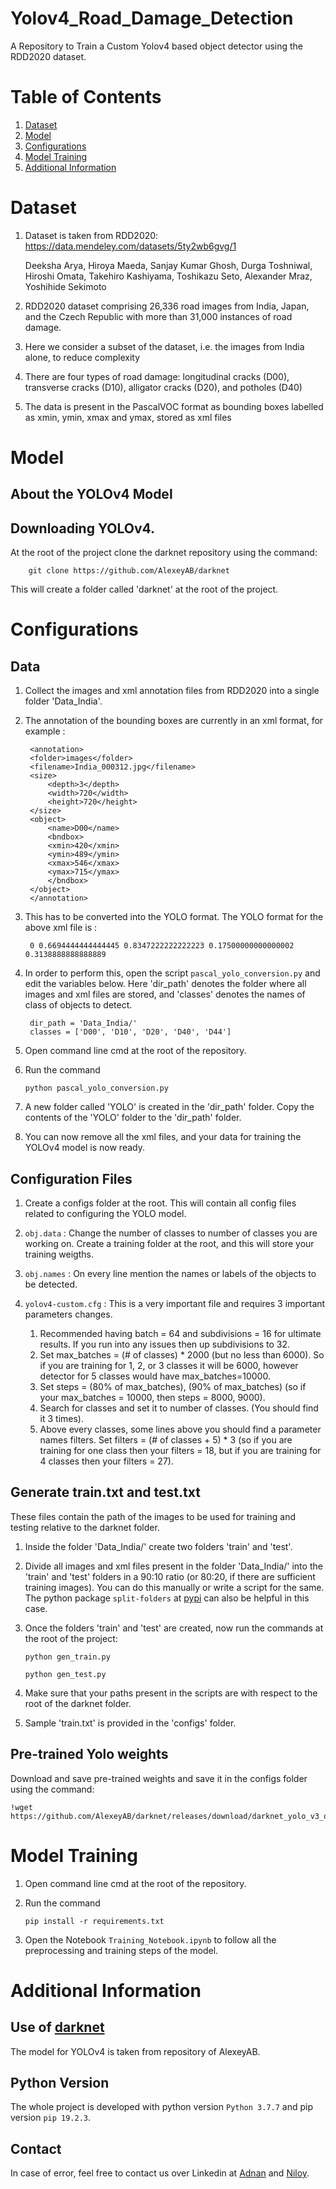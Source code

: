 # Yolov4_Road_Damage_Detection
A Repository to Train a Custom Yolov4 based object detector using the RDD2020 dataset.

# Table of Contents
1. [ Dataset ](#data)
2. [ Model ](#model)
3. [ Configurations ](#Configurations)
4. [ Model Training ](#Training) 
5. [ Additional Information ](#info)


<a name="data"></a>
# Dataset

1. Dataset is taken from RDD2020: https://data.mendeley.com/datasets/5ty2wb6gvg/1

    Deeksha Arya, Hiroya Maeda, Sanjay Kumar Ghosh, Durga Toshniwal, Hiroshi Omata, Takehiro Kashiyama, Toshikazu Seto, Alexander Mraz, Yoshihide Sekimoto

2. RDD2020 dataset comprising 26,336 road images from India, Japan, and the Czech Republic with more than 31,000 instances of road damage.

3. Here we consider a subset of the dataset, i.e. the images from India alone, to reduce complexity

4. There are four types of road damage: longitudinal cracks (D00), transverse cracks (D10), alligator cracks (D20), and potholes (D40)

5. The data is present in the PascalVOC format as bounding boxes labelled as xmin, ymin, xmax and ymax, stored as xml files

<a name="model"></a>
# Model

## About the YOLOv4 Model

## Downloading YOLOv4.

At the root of the project clone the darknet repository using the command:

        git clone https://github.com/AlexeyAB/darknet

This will create a folder called 'darknet' at the root of the project.

<a name="Configurations"></a>
# Configurations

## Data

1. Collect the images and xml annotation files from RDD2020 into a single folder 'Data_India'.

2. The annotation of the bounding boxes are currently in an xml format, for example : 

        <annotation>
        <folder>images</folder>
        <filename>India_000312.jpg</filename>
        <size>
            <depth>3</depth>
            <width>720</width>
            <height>720</height>
        </size>
        <object>
            <name>D00</name>
            <bndbox>
            <xmin>420</xmin>
            <ymin>489</ymin>
            <xmax>546</xmax>
            <ymax>715</ymax>
            </bndbox>
        </object>
        </annotation>

3. This has to be converted into the YOLO format. The YOLO format for the above xml file is :
   
        0 0.6694444444444445 0.8347222222222223 0.17500000000000002 0.3138888888888889

4. In order to perform this, open the script `pascal_yolo_conversion.py` and edit the variables below. Here 'dir_path' denotes the folder where all images and xml files are stored, and 'classes' denotes the names of class of objects to detect.

        dir_path = 'Data_India/'
        classes = ['D00', 'D10', 'D20', 'D40', 'D44']

5.  Open command line cmd at the root of the repository.

6.  Run the command   

    `python pascal_yolo_conversion.py` 

7. A new folder called 'YOLO' is created in the 'dir_path' folder. Copy the contents of the 'YOLO' folder to the 'dir_path' folder. 

8. You can now remove all the xml files, and your data for training the YOLOv4 model is now ready.

## Configuration Files

1. Create a configs folder at the root. This will contain all config files related to configuring the YOLO model.

2. `obj.data` : Change the number of classes to number of classes you are working on. Create a training folder at the root, and this will store your training weigths.

3. `obj.names` : On every line mention the names or labels of the objects to be detected.

4. `yolov4-custom.cfg` : This is a very important file and requires 3 important parameters changes.
   1. Recommended having batch = 64 and subdivisions = 16 for ultimate results. If you run into any issues then up subdivisions to 32.
   2. Set max_batches = (# of classes) * 2000 (but no less than 6000). So if you are training for 1, 2, or 3 classes it will be 6000, however detector for 5 classes would have max_batches=10000.
   3. Set steps = (80% of max_batches), (90% of max_batches) (so if your max_batches = 10000, then steps = 8000, 9000).
   4. Search for classes and set it to number of classes. (You should find it 3 times).
   5. Above every classes, some lines above you should find a parameter names filters. Set filters = (# of classes + 5) * 3 (so if you are training for one class then your filters = 18, but if you are training for 4 classes then your filters = 27).


## Generate train.txt and test.txt

These files contain the path of the images to be used for training and testing relative to the darknet folder.

1. Inside the folder 'Data_India/' create two folders 'train' and 'test'.

2. Divide all images and xml files present in the folder 'Data_India/' into the 'train' and 'test' folders in a 90:10 ratio (or 80:20, if there are sufficient training images). You can do this manually or write a script for the same. The python package `split-folders` at [pypi](https://pypi.org/project/split-folders/) can also be helpful in this case.

3. Once the folders 'train' and 'test' are created, now run the commands at the root of the project:

    `python gen_train.py` 

    `python gen_test.py` 

4. Make sure that your paths present in the scripts are with respect to the root of the darknet folder.

5. Sample 'train.txt' is provided in the 'configs' folder.

## Pre-trained Yolo weights

Download and save pre-trained weights and save it in the configs folder using the command:
   
    !wget https://github.com/AlexeyAB/darknet/releases/download/darknet_yolo_v3_optimal/yolov4.conv.137



<a name="Training"></a>
# Model Training

1.  Open command line cmd at the root of the repository.

2.  Run the command   

    `pip install -r requirements.txt` 

3. Open the Notebook `Training_Notebook.ipynb` to follow all the preprocessing and training steps of the model.


<a name="Version"></a>

<a name="info"></a>
# Additional Information

## Use of [darknet](https://github.com/AlexeyAB/darknet)
The model for YOLOv4 is taken from repository of AlexeyAB.

## Python Version
The whole project is developed with python version `Python 3.7.7` and pip version `pip 19.2.3`.
## Contact
In case of error, feel free to contact us over Linkedin at [Adnan](https://www.linkedin.com/in/adnan-karol-aa1666179/) and [Niloy](https://www.linkedin.com/in/niloy-chakraborty/).
